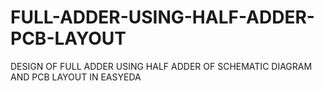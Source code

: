 # FULL-ADDER-USING-HALF-ADDER-PCB-LAYOUT
DESIGN OF FULL ADDER USING HALF ADDER OF SCHEMATIC  DIAGRAM AND PCB LAYOUT IN EASYEDA
